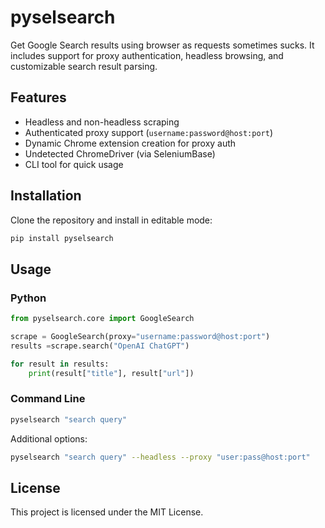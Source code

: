 # pyselsearch

Get Google Search results using browser as requests sometimes sucks. It includes support for proxy authentication, headless browsing, and customizable search result parsing.

## Features

- Headless and non-headless scraping
- Authenticated proxy support (`username:password@host:port`)
- Dynamic Chrome extension creation for proxy auth
- Undetected ChromeDriver (via SeleniumBase)
- CLI tool for quick usage

## Installation

Clone the repository and install in editable mode:

```bash
pip install pyselsearch
```

## Usage

### Python

```python
from pyselsearch.core import GoogleSearch

scrape = GoogleSearch(proxy="username:password@host:port")
results =scrape.search("OpenAI ChatGPT")

for result in results:
    print(result["title"], result["url"])
```

### Command Line

```bash
pyselsearch "search query"
```

Additional options:

```bash
pyselsearch "search query" --headless --proxy "user:pass@host:port"
```

## License

This project is licensed under the MIT License.
